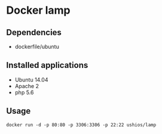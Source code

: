 Docker lamp
============

Dependencies
------------

- dockerfile/ubuntu

Installed applications
-----------------------

- Ubuntu 14.04
- Apache 2
- php 5.6

Usage
-----

    docker run -d -p 80:80 -p 3306:3306 -p 22:22 ushios/lamp

